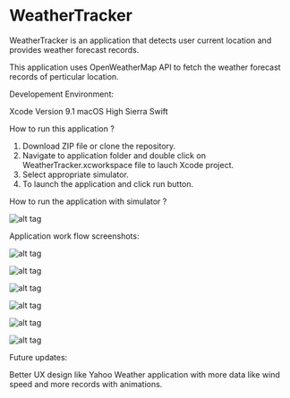 # WeatherTracker

WeatherTracker is an application that detects user current location and provides weather forecast records.

This application uses OpenWeatherMap API to fetch the weather forecast records of perticular location.

Developement Environment:

Xcode Version 9.1
macOS High Sierra
Swift

How to run this application ?

1.  Download ZIP file or clone the repository.
2.  Navigate to application folder and double click on WeatherTracker.xcworkspace file to lauch Xcode project.
3.  Select appropriate simulator.
4.  To launch the application and click run button.

How to run the application with simulator ?

![alt tag](https://github.com/shivsuthanmhub/WeatherTracker/blob/master/WeatherTracker/Screenshots/Simulator_Test.png)

Application work flow screenshots:

![alt tag](https://github.com/shivsuthanmhub/WeatherTracker/blob/master/WeatherTracker/Screenshots/Launch_Screen.png)

![alt tag](https://github.com/shivsuthanmhub/WeatherTracker/blob/master/WeatherTracker/Screenshots/Screen_1.png)

![alt tag](https://github.com/shivsuthanmhub/WeatherTracker/blob/master/WeatherTracker/Screenshots/Screen_2.png)

![alt tag](https://github.com/shivsuthanmhub/WeatherTracker/blob/master/WeatherTracker/Screenshots/Screen_3.png)

![alt tag](https://github.com/shivsuthanmhub/WeatherTracker/blob/master/WeatherTracker/Screenshots/Screen_4.png)

![alt tag](https://github.com/shivsuthanmhub/WeatherTracker/blob/master/WeatherTracker/Screenshots/Screen_5.png)

Future updates:

Better UX design like Yahoo Weather application with more data like wind speed and more records with animations.
